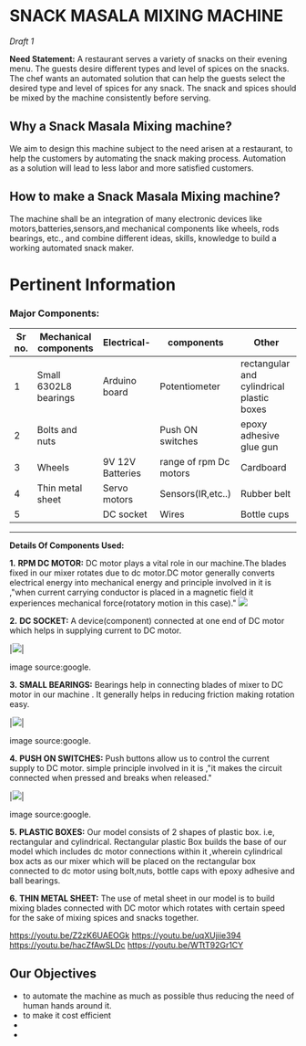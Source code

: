 # SNACK MASALA MIXING MACHINE
_Draft 1_

**Need Statement:**
  A restaurant serves a variety of snacks on their evening menu. The guests desire different types and level of spices on the snacks. The chef wants an automated solution that can help the guests select the desired type and level of spices for any snack. The snack and spices should be mixed by the machine consistently before serving.

## Why a Snack Masala Mixing machine?
We aim to design this machine subject to the need arisen at a restaurant, to help the customers by automating the snack making process. Automation as a solution will lead to less labor and more satisfied customers.

## How to make a Snack Masala Mixing machine?
The machine shall be an integration of many electronic devices like motors,batteries,sensors,and mechanical components like wheels, rods bearings, etc., and combine different ideas, skills, knowledge to build a working automated snack maker.

#  Pertinent Information

### Major Components:
|Sr no.|Mechanical components|Electrical-|components|Other|
|--|--|--|--|--|
|1|Small 6302L8 bearings|Arduino board|Potentiometer|rectangular and cylindrical plastic boxes|
|2|Bolts and nuts||Push ON switches|epoxy adhesive glue gun|
|3|Wheels|9V 12V Batteries|range of rpm Dc motors| Cardboard|
|4|Thin metal sheet|Servo motors|Sensors(IR,etc..)|Rubber belt|
|5||DC socket|Wires |Bottle cups|
 
***
**Details Of Components Used:**

**1.** **RPM DC MOTOR:**
DC motor plays a vital role in our machine.The blades fixed in our mixer rotates due to dc motor.DC motor generally converts electrical energy into mechanical energy and principle involved in it is ,"when current carrying conductor is placed in a magnetic field it experiences mechanical force(rotatory motion in this case)."
![](https://upload.wikimedia.org/wikipedia/commons/thumb/8/89/Electric_motor.gif/330px-Electric_motor.gif)

**2.** **DC SOCKET:**
A device(component) connected at one end of DC motor which helps in supplying current to DC motor.

|![](https://5.imimg.com/data5/NP/TK/MY-25392387/dc-socket-500x500.jpg)| 

image source:google.

**3.** **SMALL BEARINGS:**
Bearings help in connecting blades of mixer to DC motor in our machine . It generally helps in reducing friction making rotation easy.

|![](https://www.motionindustries.com/motion3/fsdb/images/item/NTN_1153.jpg)|

image source:google.

**4.** **PUSH ON SWITCHES:**
Push buttons allow us to control the current supply to DC motor. simple principle involved in it is ,"it makes the circuit connected when pressed and breaks when released."

|![](https://www.robomart.com/image/cache/catalog/RM0914/push-button-on-off-switch-500x500.jpg)|

image source:google.

**5.** **PLASTIC BOXES:**
Our model consists of 2 shapes of plastic box. i.e, rectangular and cylindrical. Rectangular plastic Box builds the base  of our model which includes dc motor connections within it ,wherein cylindrical box acts as our mixer which will be placed on the rectangular box connected to dc motor using bolt,nuts, bottle caps with epoxy adhesive and ball bearings.

**6.** **THIN METAL SHEET:**
The use of metal sheet in our model is to build mixing blades connected with DC motor which rotates with certain speed  for the sake of mixing spices and snacks together.

https://youtu.be/Z2zK6UAEOGk
https://youtu.be/uqXUjiie394
https://youtu.be/hacZfAwSLDc
https://youtu.be/WTtT92Gr1CY

## Our Objectives
* to automate the machine as much as possible thus reducing the need of human hands around it. 
* to make it cost efficient 
* 
* 
